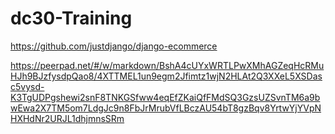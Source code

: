 # dc30-Training

https://github.com/justdjango/django-ecommerce


https://peerpad.net/#/w/markdown/BshA4cUYxWRTLPwXMhAGZeqHcRMuHJh9BJzfysdpQao8/4XTTMEL1un9egm2Jfimtz1wjN2HLAt2Q3XXeL5XSDasc5vysd-K3TgUDPgshewi2snF8TNKGSfww4eqEfZKaiQfFMdSQ3GzsUZSvnTM6a9bwEwa2X7TM5om7LdgJc9n8FbJrMrubVfLBczAU54bT8gzBqv8YrtwYjYVpNHXHdNr2URJL1dhjmnsSRm
